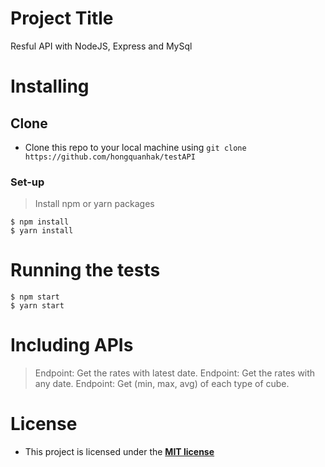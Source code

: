 <!-- express sẽ được sử dụng để tạo máy chủ
nodemon sẽ giúp mình theo dõi các thay đổi đối với ứng dụng của mình bằng cách xem các tệp đã thay đổi và tự động khởi động lại máy chủ.
dotenv để mình thêm các config cho database(host, port, user, pass, ...) và các config khác
mysql để thao tác với database -->
# Project Title
Resful API with NodeJS, Express and MySql
# Installing
## Clone
- Clone this repo to your local machine using `git clone https://github.com/hongquanhak/testAPI`
### Set-up
> Install npm or yarn packages
```
$ npm install
$ yarn install
```
# Running the tests
```
$ npm start
$ yarn start
```
# Including APIs
> Endpoint: Get the rates with latest date.
> Endpoint: Get the rates with any date.
> Endpoint: Get (min, max, avg) of each type of cube.

# License
- This project is licensed under the **[MIT license](http://opensource.org/licenses/mit-license.php)**
